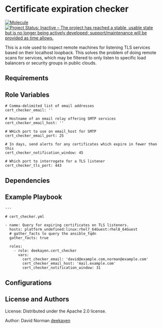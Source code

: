# Certificate expiration checker

[![Molecule](https://github.com/deekayen/ansible-role-cert-checker/actions/workflows/ci.yml/badge.svg)](https://github.com/deekayen/ansible-role-cert-checker/actions/workflows/ci.yml) [![Project Status: Inactive – The project has reached a stable, usable state but is no longer being actively developed; support/maintenance will be provided as time allows.](https://www.repostatus.org/badges/latest/inactive.svg)](https://www.repostatus.org/#inactive)

This is a role used to inspect remote machines for listening TLS services based on their localhost loopback. This solves the problem of doing remote scans for services, which may be filtered to only listen to specific load balancers or security groups in public clouds.

## Requirements


## Role Variables

```
# Comma-delimited list of email addresses
cert_checker_email: ''

# Hostname of an email relay offering SMTP services
cert_checker_email_host: ''

# WHich port to use on email_host for SMTP
cert_checker_email_port: 25

# In days, send alerts for any certificates which expire in fewer than this
cert_checker_notification_window: 45

# Which port to interrogate for a TLS listener
cert_checker_tls_port: 443
```

## Dependencies


## Example Playbook

    ---

    # cert_checker.yml

    - name: Query for expiring certificates on TLS listeners.
      hosts: platform_undefined:linux:rhel7_64Guest:rhel8_64Guest
      # gather_facts to query the ansible_fqdn
      gather_facts: true

      roles:
        - role: deekayen.cert_checker
          vars:
            cert_checker_email: 'david@example.com,norman@example.com'
            cert_checker_email_host: 'mail.example.com'
            cert_checker_notification_window: 31

## Configurations


## License and Authors

License:
Distributed under the Apache 2.0 license.

Author:
David Norman [deekayen](https://github.com/deekayen)
